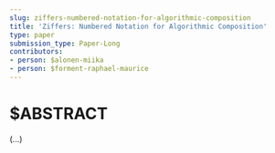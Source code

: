 ```yaml
---
slug: ziffers-numbered-notation-for-algorithmic-composition
title: 'Ziffers: Numbered Notation for Algorithmic Composition'
type: paper
submission_type: Paper-Long
contributors:
- person: $alonen-miika
- person: $forment-raphael-maurice
---
```


# $ABSTRACT

(...)